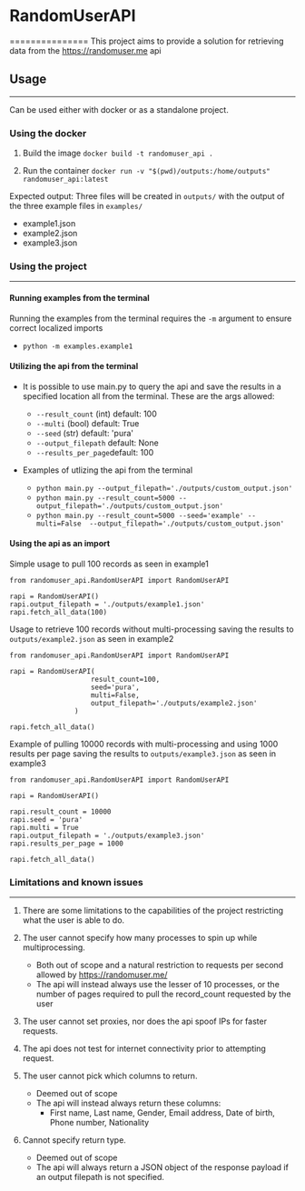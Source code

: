 # RandomUserAPI
===============
This project aims to provide a solution for retrieving data from the https://randomuser.me api


## Usage
--------
Can be used either with docker or as a standalone project.

### Using the docker

1. Build the image
`docker build -t randomuser_api .`

2. Run the container
`docker run -v "$(pwd)/outputs:/home/outputs" randomuser_api:latest`

Expected output:
Three files will be created in `outputs/` with the output of the three example files in `examples/`
- example1.json
- example2.json
- example3.json



### Using the project
---------------------
#### Running examples from the terminal

Running the examples from the terminal requires the `-m` argument to ensure correct localized imports
- `python -m examples.example1`

#### Utilizing the api from the terminal
- It is possible to use main.py to query the api and save the results in a specified location all from the terminal. These are the args allowed:
    - `--result_count` (int) default: 100
    - `--multi` (bool) default: True
    - `--seed` (str) default: 'pura'
    - `--output_filepath` default: None
    - `--results_per_page`default: 100

- Examples of utlizing the api from the terminal
    - `python main.py --output_filepath='./outputs/custom_output.json'`
    - `python main.py --result_count=5000 --output_filepath='./outputs/custom_output.json'`
    - `python main.py --result_count=5000 --seed='example' --multi=False  --output_filepath='./outputs/custom_output.json'`

#### Using the api as an import
Simple usage to pull 100 records as seen in example1
```
from randomuser_api.RandomUserAPI import RandomUserAPI

rapi = RandomUserAPI()
rapi.output_filepath = './outputs/example1.json'
rapi.fetch_all_data(100)
```

Usage to retrieve 100 records without multi-processing saving the results to `outputs/example2.json` as seen in example2
```
from randomuser_api.RandomUserAPI import RandomUserAPI

rapi = RandomUserAPI(
                    result_count=100,
                    seed='pura',
                    multi=False,
                    output_filepath='./outputs/example2.json'
                )

rapi.fetch_all_data()
```

Example of pulling 10000 records with multi-processing and using 1000 results per page saving the results to `outputs/example3.json` as seen in example3
```
from randomuser_api.RandomUserAPI import RandomUserAPI

rapi = RandomUserAPI()

rapi.result_count = 10000
rapi.seed = 'pura'
rapi.multi = True
rapi.output_filepath = './outputs/example3.json'
rapi.results_per_page = 1000

rapi.fetch_all_data()
```


### Limitations and known issues
--------
1. There are some limitations to the capabilities of the project restricting what the user is able to do.


2. The user cannot specify how many processes to spin up while multiprocessing.
   - Both out of scope and a natural restriction to requests per second allowed by https://randomuser.me/
   - The api will instead always use the lesser of 10 processes, or the number of pages required to pull the record_count requested by the user

3. The user cannot set proxies, nor does the api spoof IPs for faster requests.
4. The api does not test for internet connectivity prior to attempting request.

5. The user cannot pick which columns to return.
   - Deemed out of scope
   - The api will instead always return these columns:
      - First name, Last name, Gender, Email address, Date of birth, Phone number, Nationality

6. Cannot specify return type.
   - Deemed out of scope
   - The api will always return a JSON object of the response payload if an output filepath is not specified.



